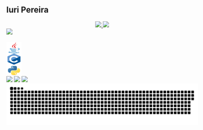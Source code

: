 ## Iuri Pereira
 <div align="center" style="display: flex; flex-direction: column">
  <a href="https://github.com/luishresende">
  <img height="180em" src="https://github-readme-stats.vercel.app/api?username=iuriapereira&show_icons=true&theme=material-palenight&include_all_commits=true&count_private=true"/>
  <img height="180em" src="https://github-readme-stats.vercel.app/api/top-langs/?username=iuriapereira&layout=compact&langs_count=16&theme=material-palenight"/>
</div>

<div>
  <a href="https://github.com/iuriapereira">
  <img height="180em" src="https://github-readme-stats.vercel.app/api/pin/?username=iuriapereira&repo=codemarket&theme=material-palenight"/>
</div>
   
<div style="display: flex; flex-direction: column"><br>
  <img align="center" alt="Iuri-Java" height="30" width="40" src="https://raw.githubusercontent.com/devicons/devicon/master/icons/java/java-original.svg">
  <img align="center" alt="Iuri-C" height="30" width="40" src="https://raw.githubusercontent.com/devicons/devicon/master/icons/c/c-original.svg">
  <img align="center" alt="Iuri-Python" height="30" width="40" src="https://raw.githubusercontent.com/devicons/devicon/master/icons/python/python-original.svg">
</div>
 
<div> 
  <a href="https://www.linkedin.com/in/iuri-almeida-pereira/" target="_blank"><img src="https://img.shields.io/badge/-LinkedIn-%230077B5?style=for-the-badge&logo=linkedin&logoColor=white" target="_blank"></a>
  <a href = "mailto:iuri.cm1997@hotmail.com"><img src="https://img.shields.io/badge/-Gmail-%23333?style=for-the-badge&logo=gmail&logoColor=white" target="_blank"></a>
  <a href="https://instagram.com/iuriapereira" target="_blank"><img src="https://img.shields.io/badge/-Instagram-%23E4405F?style=for-the-badge&logo=instagram&logoColor=white" target="_blank"></a>
</div>

 <picture>
  <source media="(prefers-color-scheme: dark)" srcset="https://raw.githubusercontent.com/luishresende/luishresende/output/github-contribution-grid-snake-dark.svg">
  <source media="(prefers-color-scheme: light)" srcset="https://raw.githubusercontent.com/luishresende/luishresende/output/github-contribution-grid-snake.svg">
  <img alt="snake animation" src="https://raw.githubusercontent.com/luishresende/luishresende/output/github-contribution-grid-snake.svg">
</picture>
